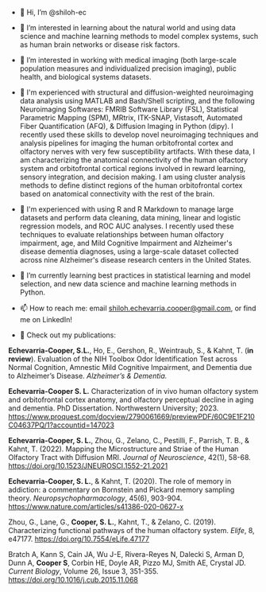 - 👋 Hi, I’m @shiloh-ec
- 👀 I’m interested in learning about the natural world and using data science and machine learning methods to model complex systems, such as human brain networks or disease risk factors. 
- 💞️ I’m interested in working with medical imaging (both large-scale population measures and individualized precision imaging), public health, and biological systems datasets.
- 🧠 I'm experienced with structural and diffusion-weighted neuroimaging data analysis using MATLAB and Bash/Shell scripting, and the following Neuroimaging Softwares: FMRIB Software Library (FSL), Statistical Parametric Mapping (SPM), MRtrix, ITK-SNAP, Vistasoft, Automated Fiber Quantification (AFQ), & Diffusion Imaging in Python (dipy). I recently used these skills to develop novel neuroimaging techniques and analysis pipelines for imaging the human orbitofrontal cortex and olfactory nerves with very few susceptibility artifacts. With these data, I am characterizing the anatomical connectivity of the human olfactory system and orbitofrontal cortical regions involved in reward learning, sensory integration, and decision making. I am using cluster analysis methods to define distinct regions of the human orbitofrontal cortex based on anatomical connectivity with the rest of the brain.
- 👃 I'm experienced with using R and R Markdown to manage large datasets and perform data cleaning, data mining, linear and logistic regression models, and ROC AUC analyses. I recently used these techniques to evaluate relationships between human olfactory impairment, age, and Mild Cognitive Impairment and Alzheimer's disease dementia diagnoses, using a large-scale dataset collected across nine Alzheimer's disease research centers in the United States.
- 🌱 I’m currently learning best practices in statistical learning and model selection, and new data science and machine learning methods in Python.
- 📫 How to reach me: email shiloh.echevarria.cooper@gmail.com, or find me on LinkedIn!

- 📖 Check out my publications:

**Echevarria-Cooper, S.L.**, Ho, E., Gershon, R., Weintraub, S., & Kahnt, T. (**in review**). Evaluation of the NIH Toolbox Odor Identification Test across Normal Cognition, Amnestic Mild Cognitive Impairment, and Dementia due to Alzheimer’s Disease. _Alzheimer’s & Dementia._ 

**Echevarria-Cooper S. L.** Characterization of in vivo human olfactory system and orbitofrontal cortex anatomy, and olfactory perceptual decline in aging and dementia. PhD Dissertation. Northwestern University; 2023. https://www.proquest.com/docview/2790061669/previewPDF/60C9E1F210C04637PQ/1?accountid=147023

**Echevarria-Cooper, S. L.**, Zhou, G., Zelano, C., Pestilli, F., Parrish, T. B., & Kahnt, T. (2022). Mapping the Microstructure and Striae of the Human Olfactory Tract with Diffusion MRI. _Journal of Neuroscience_, 42(1), 58-68. https://doi.org/10.1523/JNEUROSCI.1552-21.2021 

**Echevarria-Cooper, S. L.**, & Kahnt, T. (2020). The role of memory in addiction: a commentary on Bornstein and Pickard memory sampling theory. _Neuropsychopharmacology_, 45(6), 903-904. https://www.nature.com/articles/s41386-020-0627-x

Zhou, G., Lane, G., **Cooper, S. L.**, Kahnt, T., & Zelano, C. (2019). Characterizing functional pathways of the human olfactory system. _Elife_, 8, e47177.  https://doi.org/10.7554/eLife.47177

Bratch A, Kann S, Cain JA, Wu J-E, Rivera-Reyes N, Dalecki S, Arman D, Dunn A, **Cooper S**, Corbin HE, Doyle AR, Pizzo MJ, Smith AE, Crystal JD. _Current Biology_, Volume 26, Issue 3, 351-355. https://doi.org/10.1016/j.cub.2015.11.068



<!---
shiloh-ec/shiloh-ec is a ✨ special ✨ repository because its `README.md` (this file) appears on your GitHub profile.
You can click the Preview link to take a look at your changes.
--->
